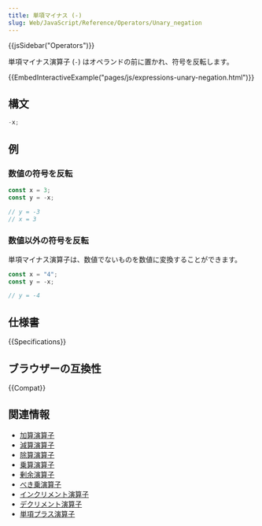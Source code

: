 ```yaml
---
title: 単項マイナス (-)
slug: Web/JavaScript/Reference/Operators/Unary_negation
---
```


{{jsSidebar("Operators")}}

単項マイナス演算子 (`-`) はオペランドの前に置かれ、符号を反転します。

{{EmbedInteractiveExample("pages/js/expressions-unary-negation.html")}}

## 構文

```js
-x;
```

## 例

### 数値の符号を反転

```js
const x = 3;
const y = -x;

// y = -3
// x = 3
```

### 数値以外の符号を反転

単項マイナス演算子は、数値でないものを数値に変換することができます。

```js
const x = "4";
const y = -x;

// y = -4
```

## 仕様書

{{Specifications}}

## ブラウザーの互換性

{{Compat}}

## 関連情報

- [加算演算子](/ja/docs/Web/JavaScript/Reference/Operators/Addition)
- [減算演算子](/ja/docs/Web/JavaScript/Reference/Operators/Subtraction)
- [除算演算子](/ja/docs/Web/JavaScript/Reference/Operators/Division)
- [乗算演算子](/ja/docs/Web/JavaScript/Reference/Operators/Multiplication)
- [剰余演算子](/ja/docs/Web/JavaScript/Reference/Operators/Remainder)
- [べき乗演算子](/ja/docs/Web/JavaScript/Reference/Operators/Exponentiation)
- [インクリメント演算子](/ja/docs/Web/JavaScript/Reference/Operators/Increment)
- [デクリメント演算子](/ja/docs/Web/JavaScript/Reference/Operators/Decrement)
- [単項プラス演算子](/ja/docs/Web/JavaScript/Reference/Operators/Unary_plus)
